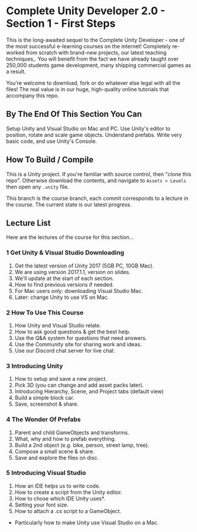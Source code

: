 ﻿# Complete Unity Developer 2.0 - Section 1 - First Steps

This is the long-awaited sequel to the Complete Unity Developer - one of the most successful e-learning courses on the internet! Completely re-worked from scratch with brand-new projects, our latest teaching techniques,. You will benefit from the fact we have already taught over 250,000 students game development, many shipping commercial games as a result.

You're welcome to download, fork or do whatever else legal with all the files! The real value is in our huge, high-quality online tutorials that accompany this repo.

## By The End Of This Section You Can
Setup Unity and Visual Studio on Mac and PC. Use Unity's editor to position, rotate and scale game objects. Understand prefabs.  Write very basic code, and use Unity's Console.

## How To Build / Compile
This is a Unity project. If you're familiar with source control, then "clone this repo". Otherwise download the contents, and navigate to `Assets > Levels` then open any `.unity` file.

This branch is the course branch, each commit corresponds to a lecture in the course. The current state is our latest progress.

## Lecture List
Here are the lectures of the course for this section...

### 1 Get Unity & Visual Studio Downloading
1. Get the latest version of Unity 2017 (5GB PC, 10GB Mac).
2. We are using version 2017.1.1, version on slides.
3. We'll update at the start of each section.
4. How to find previous versions if needed.
5. For Mac users only: downloading Visual Studio Mac.
6. Later: change Unity to use VS on Mac.

### 2 How To Use This Course
1. How Unity and Visual Studio relate.
2. How to ask good questions & get the best help.
3. Use the Q&A system for questions that need answers.
4. Use the Community site for sharing work and ideas.
5. Use our Discord chat server for live chat.

### 3 Introducing Unity
1. How to setup and save a new project.
2. Pick 3D (you can change and add asset packs later).
3. Introducing Hierarchy, Scene, and Project tabs (default view)
4. Build a simple block car.
5. Save, screenshot & share.

### 4 The Wonder Of Prefabs
1. Parent and child GameObjects and transforms.
2. What, why and how to prefab everything.
3. Build a 2nd object (e.g. bike, person, street lamp, tree).
4. Compose a small scene & share.
5. Save and explore the files on disc.

### 5 Introducing Visual Studio
1. How an IDE helps us to write code.
2. How to create a script from the Unity editor.
3. How to chose which IDE Unity uses*.
4. Setting your font size.
5. How to attach a .cs script to a GameObject.
* Particularly how to make Unity use Visual Studio on a Mac.
